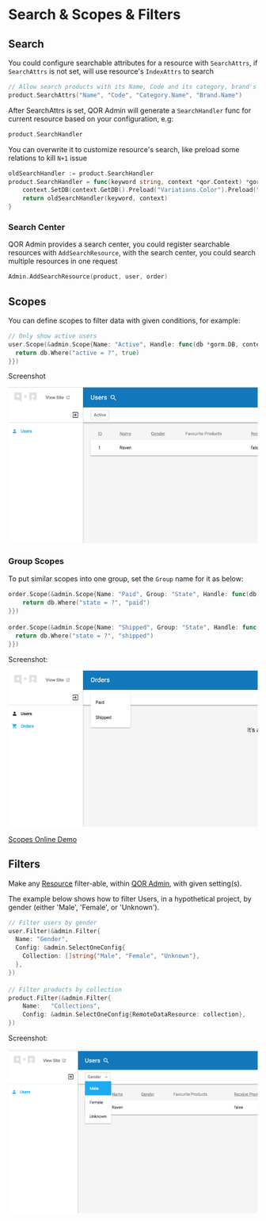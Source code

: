 # Search & Scopes & Filters

## Search

You could configure searchable attributes for a resource with `SearchAttrs`, if `SearchAttrs` is not set, will use resource's `IndexAttrs` to search

```go
// Allow search products with its Name, Code and its category, brand's Name
product.SearchAttrs("Name", "Code", "Category.Name", "Brand.Name")
```

After SearchAttrs is set, QOR Admin will generate a `SearchHandler` func for current resource based on your configuration, e.g:

```go
product.SearchHandler
```

You can overwrite it to customize resource's search, like preload some relations to kill `N+1` issue

```go
oldSearchHandler := product.SearchHandler
product.SearchHandler = func(keyword string, context *qor.Context) *gorm.DB {
	context.SetDB(context.GetDB().Preload("Variations.Color").Preload("Variations.Size").Preload("Variations.Material"))
	return oldSearchHandler(keyword, context)
}
```

### Search Center

QOR Admin provides a search center, you could register searchable resources with `AddSearchResource`, with the search center, you could search multiple resources in one request

```go
Admin.AddSearchResource(product, user, order)
```

## Scopes

You can define scopes to filter data with given conditions, for example:

```go
// Only show active users
user.Scope(&admin.Scope{Name: "Active", Handle: func(db *gorm.DB, context *qor.Context) *gorm.DB {
  return db.Where("active = ?", true)
}})
```

Screenshot

![scope](scope-demo.png)

### Group Scopes

To put similar scopes into one group, set the `Group` name for it as below:

```go
order.Scope(&admin.Scope{Name: "Paid", Group: "State", Handle: func(db *gorm.DB, context *qor.Context) *gorm.DB {
    return db.Where("state = ?", "paid")
}})

order.Scope(&admin.Scope{Name: "Shipped", Group: "State", Handle: func(db *gorm.DB, context *qor.Context) *gorm.DB {
  return db.Where("state = ?", "shipped")
}})
```

Screenshot:

![group scope](group-scope.png)

[Scopes Online Demo](http://demo.getqor.com/admin/products)

## Filters

Make any [Resource](/admin/resources.md) filter-able, within [QOR Admin](/admin/README.md), with given setting(s).

The example below shows how to filter Users, in a hypothetical project, by gender (either 'Male', 'Female', or 'Unknown').

```go
// Filter users by gender
user.Filter(&admin.Filter{
  Name: "Gender",
  Config: &admin.SelectOneConfig{
    Collection: []string{"Male", "Female", "Unknown"},
  },
})

// Filter products by collection
product.Filter(&admin.Filter{
	Name:   "Collections",
	Config: &admin.SelectOneConfig{RemoteDataResource: collection},
})
```

Screenshot:

![filter](/admin/filter-demo.png)
